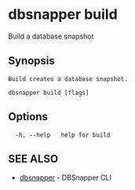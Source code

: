 # dbsnapper build

Build a database snapshot

## Synopsis


	Build creates a database snapshot.
	
	

```
dbsnapper build [flags]
```

## Options

```
  -h, --help   help for build
```

## SEE ALSO

* [dbsnapper](/cmd/dbsnapper/)	 - DBSnapper CLI

